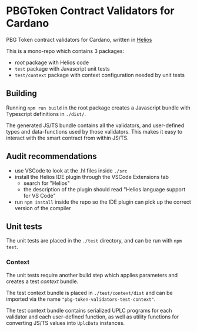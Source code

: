 # PBGToken Contract Validators for Cardano

PBG Token contract validators for Cardano, written in [Helios](https://www.helios-lang.io)

This is a mono-repo which contains 3 packages:
   - *root* package with Helios code
   - `test` package with Javascript unit tests 
   - `test/context` package with context configuration needed by unit tests

## Building

Running `npm run build` in the root package creates a Javascript bundle with Typescript definitions in `./dist/`. 

The generated JS/TS bundle contains all the validators, and user-defined types and data-functions used by those validators. This makes it easy to interact with the smart contract from within JS/TS.

## Audit recommendations

- use VSCode to look at the .hl files inside `./src`
- install the Helios IDE plugin through the VSCode Extensions tab 
   - search for "Helios"
   - the description of the plugin should read "Helios language support for VS Code"
- run `npm install` inside the repo so the IDE plugin can pick up the correct version of the compiler

## Unit tests

The unit tests are placed in the `./test` directory, and can be run with `npm test`.

### Context

The unit tests require another build step which applies parameters and creates a test *context* bundle. 

The test context bundle is placed in `./test/context/dist` and can be imported via the name `"pbg-token-validators-test-context"`.

The test context bundle contains serialized UPLC programs for each validator and each user-defined function, as well as utility functions for converting JS/TS values into `UplcData` instances.



